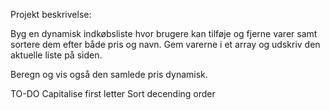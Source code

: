 Projekt beskrivelse:

Byg en dynamisk indkøbsliste hvor brugere kan tilføje og fjerne varer samt sortere dem
efter både pris og navn. Gem varerne i et array og udskriv den aktuelle liste på siden.

Beregn og vis også den samlede pris dynamisk.

TO-DO
Capitalise first letter
Sort decending order
